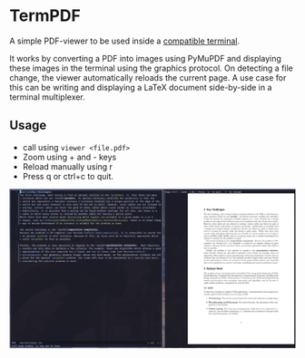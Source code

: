# TermPDF
A simple PDF-viewer to be used inside a [compatible terminal](https://sw.kovidgoyal.net/kitty/graphics-protocol/).

It works by converting a PDF into images using PyMuPDF and displaying these images in the terminal using the graphics protocol. On detecting a file change, the viewer automatically reloads the current page.
A use case for this can be writing and displaying a LaTeX document side-by-side in a terminal multiplexer.

## Usage
- call using `viewer <file.pdf>`
- Zoom using + and - keys
- Reload manually using r
- Press q or ctrl+c to quit.

![demo](demo.png)
